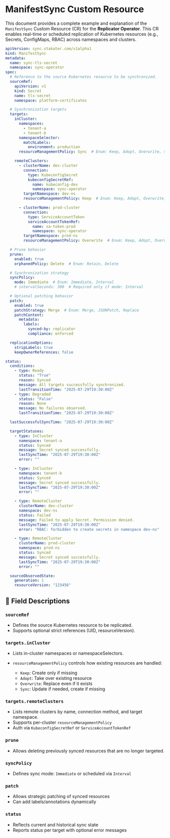 # ManifestSync Custom Resource

This document provides a complete example and explanation of the `ManifestSync` Custom Resource (CR) for the **Replicator Operator**. This CR enables real-time or scheduled replication of Kubernetes resources (e.g., Secrets, ConfigMaps, RBAC) across namespaces and clusters.

```yaml
apiVersion: sync.stakater.com/v1alpha1
kind: ManifestSync
metadata:
  name: sync-tls-secret
  namespace: sync-operator
spec:
  # Reference to the source Kubernetes resource to be synchronized.
  sourceRef:
    apiVersion: v1
    kind: Secret
    name: tls-secret
    namespace: platform-certificates

  # Synchronization targets
  targets:
    inCluster:
      namespaces:
        - tenant-a
        - tenant-b
      namespaceSelector:
        matchLabels:
          environment: production
      resourceManagementPolicy: Sync  # Enum: Keep, Adopt, Overwrite, Sync

    remoteClusters:
      - clusterName: dev-cluster
        connection:
          type: KubeconfigSecret
          kubeconfigSecretRef:
            name: kubeconfig-dev
            namespace: sync-operator
        targetNamespace: dev-ns
        resourceManagementPolicy: Keep  # Enum: Keep, Adopt, Overwrite, Sync

      - clusterName: prod-cluster
        connection:
          type: ServiceAccountToken
          serviceAccountTokenRef:
            name: sa-token-prod
            namespace: sync-operator
        targetNamespace: prod-ns
        resourceManagementPolicy: Overwrite  # Enum: Keep, Adopt, Overwrite, Sync

  # Prune behavior
  prune:
    enabled: true
    orphanedPolicy: Delete  # Enum: Retain, Delete

  # Synchronization strategy
  syncPolicy:
    mode: Immediate  # Enum: Immediate, Interval
    # intervalSeconds: 300  # Required only if mode: Interval

  # Optional patching behavior
  patch:
    enabled: true
    patchStrategy: Merge  # Enum: Merge, JSONPatch, Replace
    patchContent:
      metadata:
        labels:
          synced-by: replicator
          compliance: enforced

  replicationOptions:
    stripLabels: true
    keepOwnerReferences: false

status:
  conditions:
    - type: Ready
      status: "True"
      reason: Synced
      message: All targets successfully synchronized.
      lastTransitionTime: "2025-07-29T19:30:00Z"
    - type: Degraded
      status: "False"
      reason: None
      message: No failures observed.
      lastTransitionTime: "2025-07-29T19:30:00Z"

  lastSuccessfulSyncTime: "2025-07-29T19:30:00Z"

  targetStatuses:
    - type: InCluster
      namespace: tenant-a
      status: Synced
      message: Secret synced successfully.
      lastSyncTime: "2025-07-29T19:30:00Z"
      error: ""

    - type: InCluster
      namespace: tenant-b
      status: Synced
      message: Secret synced successfully.
      lastSyncTime: "2025-07-29T19:30:00Z"
      error: ""

    - type: RemoteCluster
      clusterName: dev-cluster
      namespace: dev-ns
      status: Failed
      message: Failed to apply Secret. Permission denied.
      lastSyncTime: "2025-07-29T19:30:00Z"
      error: "RBAC: forbidden to create secrets in namespace dev-ns"

    - type: RemoteCluster
      clusterName: prod-cluster
      namespace: prod-ns
      status: Synced
      message: Secret synced successfully.
      lastSyncTime: "2025-07-29T19:30:00Z"
      error: ""

  sourceObservedState:
    generation: 1
    resourceVersion: "123456"
```

## 🧾 Field Descriptions

### `sourceRef`

* Defines the source Kubernetes resource to be replicated.
* Supports optional strict references (UID, resourceVersion).

### `targets.inCluster`

* Lists in-cluster namespaces or namespaceSelectors.
* `resourceManagementPolicy` controls how existing resources are handled:

  * `Keep`: Create only if missing
  * `Adopt`: Take over existing resource
  * `Overwrite`: Replace even if it exists
  * `Sync`: Update if needed, create if missing

### `targets.remoteClusters`

* Lists remote clusters by name, connection method, and target namespace.
* Supports per-cluster `resourceManagementPolicy`
* Auth via `KubeconfigSecretRef` or `ServiceAccountTokenRef`

### `prune`

* Allows deleting previously synced resources that are no longer targeted.

### `syncPolicy`

* Defines sync mode: `Immediate` or scheduled via `Interval`

### `patch`

* Allows strategic patching of synced resources
* Can add labels/annotations dynamically

### `status`

* Reflects current and historical sync state
* Reports status per target with optional error messages
